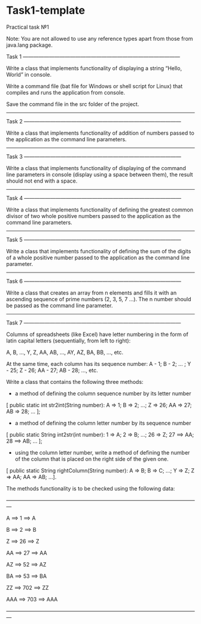 # Task1-template
Practical task №1 

Note: You are not allowed to use any reference types apart from those from java.lang package.

Task 1
——————————————————————————————

Write a class that implements functionality of displaying a string “Hello, World” in console.

Write a command file (bat file for Windows or shell script for Linux) that compiles and runs the application from console.

Save the command file in the src folder of the project.

_______________________

Task 2
——————————————————————————————

Write a class that implements functionality of addition of numbers passed to the application as the command line parameters.

_______________________

Task 3
——————————————————————————————

Write a class that implements functionality of displaying of the command line parameters in console (display using a space between them), the result should not end with a space.

_______________________

Task 4
——————————————————————————————

Write a class that implements functionality of defining the greatest common divisor of two whole positive numbers passed to the application as the command line parameters.

_______________________

Task 5
——————————————————————————————

Write a class that implements functionality of defining the sum of the digits of a whole positive number passed to the application as the command line parameter.
_______________________

Task 6
——————————————————————————————

Write a class that creates an array from n elements and fills it with an ascending sequence of prime numbers (2, 3, 5, 7 …). The n number should be passed as the command line parameter.

_______________________

Task 7
——————————————————————————————

Columns of spreadsheets (like Excel) have letter numbering in the form of latin capital letters (sequentially, from left to right):

A, B, ..., Y, Z, AA, AB, ..., AY, AZ, BA, BB, …, etc.

At the same time, each column has its sequence number: A - 1; B - 2; ... ; Y - 25; Z - 26; AA - 27; AB - 28; …, etc.

Write a class that contains the following three methods:

- a method of defining the column sequence number by its letter number 

[ public static int str2int(String number): A => 1; B => 2; ...; Z => 26; AA => 27; AB => 28; ... ];

- a method of defining the column letter number by its sequence number

[ public static String int2str(int number): 1 => A; 2 => B; ...; 26 => Z; 27 ==> AA; 28 ==> AB; ... ];

- using the column letter number, write a method of defining the number of the column that is placed on the right side of the given one.

[ public static String rightColumn(String number): A => B; B => C; ...; Y => Z; Z => AA; AA => AB; …].

The methods functionality is to be checked using the following data: 

—————————————————————————————————————

A ==> 1 ==> A

B ==> 2 ==> B

Z ==> 26 ==> Z

AA ==> 27 ==> AA

AZ ==> 52 ==> AZ

BA ==> 53 ==> BA

ZZ ==> 702 ==> ZZ

AAA ==> 703 ==> AAA

—————————————————————————————————————
